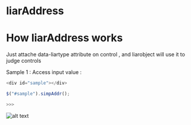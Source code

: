 liarAddress
===========



How liarAddress works
==========
Just attache data-liartype attribute on control , and liarobject will use it to judge controls

Sample 1 : Access input value : 

```javascript
<div id="sample"></div>

$("#sample").simpAddr();

>>> 
```
![alt text](https://dl.dropboxusercontent.com/u/23971112/github/liaraddress.jpg "Title")
